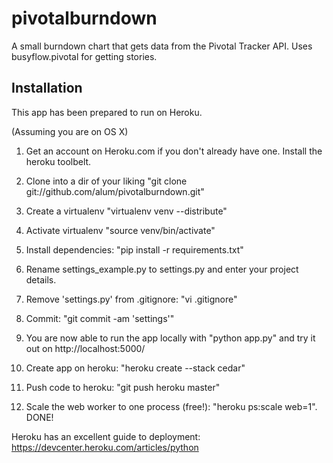 pivotalburndown
===============

A small burndown chart that gets data from the Pivotal Tracker API. Uses busyflow.pivotal for getting stories.

Installation
------------

This app has been prepared to run on Heroku.

(Assuming you are on OS X)

1. Get an account on Heroku.com if you don't already have one. Install the heroku toolbelt.

2. Clone into a dir of your liking "git clone git://github.com/alum/pivotalburndown.git"

3. Create a virtualenv "virtualenv venv --distribute"

4. Activate virtualenv "source venv/bin/activate"

5. Install dependencies: "pip install -r requirements.txt"

6. Rename settings_example.py to settings.py and enter your project details.

7. Remove 'settings.py' from .gitignore: "vi .gitignore"

8. Commit: "git commit -am 'settings'"

9. You are now able to run the app locally with "python app.py" and try it out on http://localhost:5000/

10. Create app on heroku: "heroku create --stack cedar"

11. Push code to heroku: "git push heroku master"

12. Scale the web worker to one process (free!): "heroku ps:scale web=1". DONE!

Heroku has an excellent guide to deployment: https://devcenter.heroku.com/articles/python
